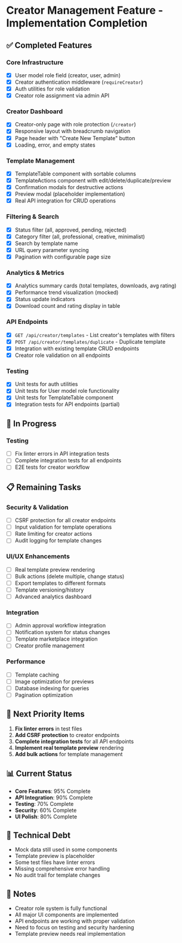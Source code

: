 # Creator Management Feature - Implementation Completion

## ✅ Completed Features

### Core Infrastructure
- [x] User model role field (creator, user, admin)
- [x] Creator authentication middleware (`requireCreator`)
- [x] Auth utilities for role validation
- [x] Creator role assignment via admin API

### Creator Dashboard
- [x] Creator-only page with role protection (`/creator`)
- [x] Responsive layout with breadcrumb navigation
- [x] Page header with "Create New Template" button
- [x] Loading, error, and empty states

### Template Management
- [x] TemplateTable component with sortable columns
- [x] TemplateActions component with edit/delete/duplicate/preview
- [x] Confirmation modals for destructive actions
- [x] Preview modal (placeholder implementation)
- [x] Real API integration for CRUD operations

### Filtering & Search
- [x] Status filter (all, approved, pending, rejected)
- [x] Category filter (all, professional, creative, minimalist)
- [x] Search by template name
- [x] URL query parameter syncing
- [x] Pagination with configurable page size

### Analytics & Metrics
- [x] Analytics summary cards (total templates, downloads, avg rating)
- [x] Performance trend visualization (mocked)
- [x] Status update indicators
- [x] Download count and rating display in table

### API Endpoints
- [x] `GET /api/creator/templates` - List creator's templates with filters
- [x] `POST /api/creator/templates/duplicate` - Duplicate template
- [x] Integration with existing template CRUD endpoints
- [x] Creator role validation on all endpoints

### Testing
- [x] Unit tests for auth utilities
- [x] Unit tests for User model role functionality
- [x] Unit tests for TemplateTable component
- [x] Integration tests for API endpoints (partial)

## 🔄 In Progress

### Testing
- [ ] Fix linter errors in API integration tests
- [ ] Complete integration tests for all endpoints
- [ ] E2E tests for creator workflow

## 📋 Remaining Tasks

### Security & Validation
- [ ] CSRF protection for all creator endpoints
- [ ] Input validation for template operations
- [ ] Rate limiting for creator actions
- [ ] Audit logging for template changes

### UI/UX Enhancements
- [ ] Real template preview rendering
- [ ] Bulk actions (delete multiple, change status)
- [ ] Export templates to different formats
- [ ] Template versioning/history
- [ ] Advanced analytics dashboard

### Integration
- [ ] Admin approval workflow integration
- [ ] Notification system for status changes
- [ ] Template marketplace integration
- [ ] Creator profile management

### Performance
- [ ] Template caching
- [ ] Image optimization for previews
- [ ] Database indexing for queries
- [ ] Pagination optimization

## 🎯 Next Priority Items

1. **Fix linter errors** in test files
2. **Add CSRF protection** to creator endpoints
3. **Complete integration tests** for all API endpoints
4. **Implement real template preview** rendering
5. **Add bulk actions** for template management

## 📊 Current Status

- **Core Features**: 95% Complete
- **API Integration**: 90% Complete  
- **Testing**: 70% Complete
- **Security**: 60% Complete
- **UI Polish**: 80% Complete

## 🔧 Technical Debt

- Mock data still used in some components
- Template preview is placeholder
- Some test files have linter errors
- Missing comprehensive error handling
- No audit trail for template changes

## 📝 Notes

- Creator role system is fully functional
- All major UI components are implemented
- API endpoints are working with proper validation
- Need to focus on testing and security hardening
- Template preview needs real implementation 